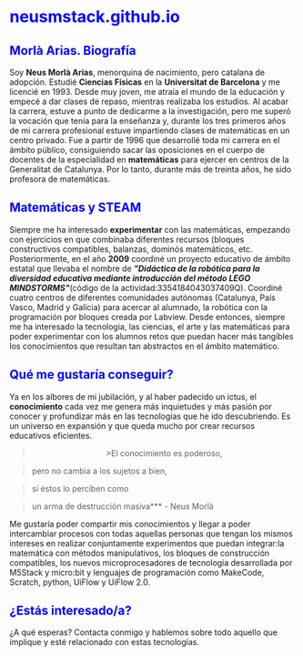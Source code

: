 # <font color="blue">neusmstack.github.io</font>
## <font color="blue"> Morlà Arias. Biografía </font>

Soy **Neus Morlà Arias**, menorquina de nacimiento, pero catalana de adopción. Estudié **Ciencias Físicas** en la **Universitat de Barcelona** y me licencié en 1993. Desde muy joven, me atraía el mundo de la educación y empecé a dar clases de repaso, mientras realizaba los estudios. Al acabar la carrera, estuve a punto de dedicarme a la investigación, pero me superó la vocación que tenía para la enseñanza y, durante los tres primeros años de mi carrera profesional estuve impartiendo clases de matemáticas en un centro privado. Fue a partir de 1996 que desarrollé toda mi carrera en el ámbito público, consiguiendo sacar las oposiciones en el cuerpo de docentes de la especialidad en **matemáticas** para ejercer en centros de la Generalitat de Catalunya. Por lo tanto, durante más de treinta años, he sido profesora de matemáticas.

## <font color="blue"> Matemáticas y STEAM </font>

Siempre me ha interesado **experimentar** con las matemáticas, empezando con ejercicios en que combinaba diferentes recursos (bloques constructivos compatibles, balanzas, dominós matemáticos, etc. Posteriormente, en el año **2009** coordiné un proyecto educativo de ámbito estatal que llevaba el nombre de ***"Didáctica de la robótica para la diversidad educativa mediante introducción del método LEGO MINDSTORMS"***(código de la actividad:3354184043037409Q). Coordiné cuatro centros de diferentes comunidades autónomas (Catalunya, País Vasco, Madrid y Galícia) para acercar al alumnado, la robótica con la programación por bloques creada por Labview. Desde entonces, siempre me ha interesado la tecnologia, las ciencias, el arte y las matemáticas para poder experimentar con los alumnos retos que puedan hacer más tangibles los conocimientos que resultan tan abstractos en el ámbito matemático.

## <font color="blue"> Qué me gustaría conseguir? </font>

Ya en los albores de mi jubilación, y al haber padecido un ictus, el **conocimiento** cada vez me genera más inquietudes y más pasión por conocer y profundizar más en las tecnologías que he ido descubriendo. Es un universo en expansión y que queda mucho por crear recursos educativos eficientes. 

> <center> >El conocimiento es poderoso,

>pero no cambia a los sujetos a bien,

>si éstos lo perciben como

>un arma de destrucción masiva*** - Neus Morlà</center>

Me gustaría poder compartir mis conocimientos y llegar a poder intercambiar procesos con todas aquellas personas que tengan los mismos intereses en realizar conjuntamente experimentos que puedan integrar:la matemática con métodos manipulativos, los bloques de construcción compatibles, los nuevos microprocesadores de tecnologia desarrollada por M5Stack y micro:bit y lenguajes de programación como MakeCode, Scratch, python, UiFlow y UiFlow 2.0.

## <font color="blue"> ¿Estás interesado/a? </font>

¿A qué esperas? Contacta conmigo y hablemos sobre todo aquello que implique y esté relacionado con estas tecnologías.
